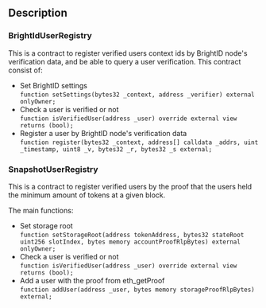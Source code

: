## Description

### BrightIdUserRegistry

This is a contract to register verified users context ids by BrightID node's verification data, and be able to query a user verification.
This contract consist of:

- Set BrightID settings <br />`function setSettings(bytes32 _context, address _verifier) external onlyOwner;`
- Check a user is verified or not <br />`function isVerifiedUser(address _user) override external view returns (bool);`
- Register a user by BrightID node's verification data <br />`function register(bytes32 _context, address[] calldata _addrs, uint _timestamp, uint8 _v, bytes32 _r, bytes32 _s external;`


### SnapshotUserRegistry

This is a contract to register verified users by the proof that the users held the minimum amount of tokens at a given block.

The main functions:

- Set storage root <br />`function setStorageRoot(address tokenAddress, bytes32 stateRoot uint256 slotIndex, bytes memory accountProofRlpBytes) external onlyOwner;`
- Check a user is verified or not <br />`function isVerifiedUser(address _user) override external view returns (bool);`
- Add a user with the proof from eth_getProof <br />`function addUser(address _user, bytes memory storageProofRlpBytes) external;`

